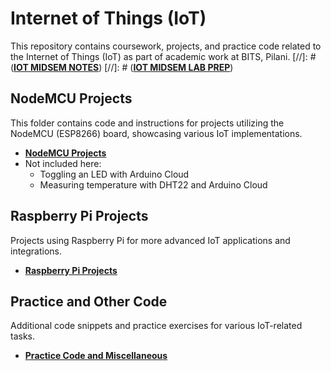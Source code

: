 # Internet of Things (IoT)

This repository contains coursework, projects, and practice code related to the Internet of Things (IoT) as part of academic work at BITS, Pilani.
[//]: #  ([**IOT MIDSEM NOTES**](https://docs.google.com/document/d/1RVzj1frhIY4QntJ_ok5rZr6QToq0IAFC_53QJiQqQ_0/edit?usp=sharing))
[//]: # ([**IOT MIDSEM LAB PREP**](https://docs.google.com/document/d/1HCItJ4duF9iYRxVg3YonzxmjmHrtKkO7Yj_sFy3CNTI/edit?usp=sharing))

## NodeMCU Projects
This folder contains code and instructions for projects utilizing the NodeMCU (ESP8266) board, showcasing various IoT implementations.

- [**NodeMCU Projects**](https://github.com/naganandana-n/Internet-of-Things/tree/main/NODEMCU)
- Not included here:
  - Toggling an LED with Arduino Cloud
  - Measuring temperature with DHT22 and Arduino Cloud

## Raspberry Pi Projects
Projects using Raspberry Pi for more advanced IoT applications and integrations.

- [**Raspberry Pi Projects**](https://github.com/naganandana-n/Internet-of-Things/tree/main/RASPBERRY%20PI)

## Practice and Other Code
Additional code snippets and practice exercises for various IoT-related tasks.

- [**Practice Code and Miscellaneous**](https://github.com/naganandana-n/Internet-of-Things/tree/main/PRACTICE%2C%20OTHER)
